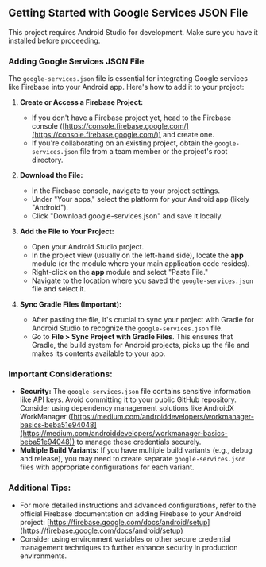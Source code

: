 ## Getting Started with Google Services JSON File

This project requires Android Studio for development. Make sure you have it installed before proceeding.

### Adding Google Services JSON File

The `google-services.json` file is essential for integrating Google services like Firebase into your Android app. Here's how to add it to your project:

1. **Create or Access a Firebase Project:**
   - If you don't have a Firebase project yet, head to the Firebase console ([https://console.firebase.google.com/](https://console.firebase.google.com/)) and create one.
   - If you're collaborating on an existing project, obtain the `google-services.json` file from a team member or the project's root directory.

2. **Download the File:**
   - In the Firebase console, navigate to your project settings.
   - Under "Your apps," select the platform for your Android app (likely "Android").
   - Click "Download google-services.json" and save it locally.

3. **Add the File to Your Project:**
   - Open your Android Studio project.
   - In the project view (usually on the left-hand side), locate the **app** module (or the module where your main application code resides).
   - Right-click on the **app** module and select "Paste File."
   - Navigate to the location where you saved the `google-services.json` file and select it.

4. **Sync Gradle Files (Important):**
   - After pasting the file, it's crucial to sync your project with Gradle for Android Studio to recognize the `google-services.json` file.
   - Go to **File > Sync Project with Gradle Files**. This ensures that Gradle, the build system for Android projects, picks up the file and makes its contents available to your app.

### Important Considerations:

- **Security:** The `google-services.json` file contains sensitive information like API keys. Avoid committing it to your public GitHub repository. Consider using dependency management solutions like AndroidX WorkManager ([https://medium.com/androiddevelopers/workmanager-basics-beba51e94048](https://medium.com/androiddevelopers/workmanager-basics-beba51e94048)) to manage these credentials securely.
- **Multiple Build Variants:** If you have multiple build variants (e.g., debug and release), you may need to create separate `google-services.json` files with appropriate configurations for each variant.

### Additional Tips:

- For more detailed instructions and advanced configurations, refer to the official Firebase documentation on adding Firebase to your Android project: [https://firebase.google.com/docs/android/setup](https://firebase.google.com/docs/android/setup)
- Consider using environment variables or other secure credential management techniques to further enhance security in production environments.
